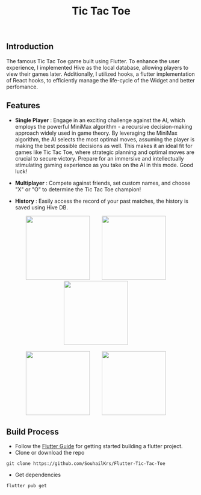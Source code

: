 <h1 align="center"> Tic Tac Toe </h1> <br>





<!-- END doctoc generated TOC please keep comment here to allow auto update -->

## Introduction

The famous Tic Tac Toe game built using Flutter. To enhance the user experience, I implemented Hive
as the local database, allowing players to view their games later. Additionally, I utilized hooks, a
flutter implementation of React hooks, to efficiently manage the life-cycle of the Widget and better
perfomance.

## Features

* **Single Player** : Engage in an exciting challenge against the AI, which employs the powerful
  MiniMax algorithm - a recursive decision-making approach widely used in game theory. By leveraging
  the MiniMax algorithm, the AI selects the most optimal moves, assuming the player is making the
  best possible decisions as well. This makes it an ideal fit for games like Tic Tac Toe, where
  strategic planning and optimal moves are crucial to secure victory. Prepare for an immersive and
  intellectually stimulating gaming experience as you take on the AI in this mode. Good luck!

* **Multiplayer** : Compete against friends, set custom names, and choose "X" or "O" to determine
  the Tic Tac Toe champion!
* **History** : Easily access the record of your past matches, the history is saved using Hive DB.

<p align="center">
  <img src="https://raw.githubusercontent.com/SouhailKrs/Flutter-Tic-Tac-Toe/main/lib/screenshots/main_menu.png" width=170>
  &nbsp;&nbsp;&nbsp;&nbsp;&nbsp;&nbsp;
  <img src="https://raw.githubusercontent.com/SouhailKrs/Flutter-Tic-Tac-Toe/main/lib/screenshots/single_player.png" width=170>
  &nbsp;&nbsp;&nbsp;&nbsp;&nbsp;&nbsp;
  <img src="https://raw.githubusercontent.com/SouhailKrs/Flutter-Tic-Tac-Toe/main/lib/screenshots/player_names.png" width=170>
  &nbsp;&nbsp;&nbsp;&nbsp;&nbsp;&nbsp;

</p>
<p align="center">
  <img src="https://raw.githubusercontent.com/SouhailKrs/Flutter-Tic-Tac-Toe/main/lib/screenshots/o_wins.png" width=170>
  &nbsp;&nbsp;&nbsp;&nbsp;&nbsp;&nbsp;
    <img src="https://raw.githubusercontent.com/SouhailKrs/Flutter-Tic-Tac-Toe/main/lib/screenshots/game_history.png" width=170>
  &nbsp;&nbsp;&nbsp;&nbsp;&nbsp;&nbsp;
</p>

## Build Process

- Follow the [Flutter Guide](https://docs.flutter.dev/) for getting started building a flutter
  project.
- Clone or download the repo

```{r klippy, echo=FALSE, include=TRUE}
git clone https://github.com/SouhailKrs/Flutter-Tic-Tac-Toe
```

- Get dependencies

```{r klippy, echo=FALSE, include=TRUE}
flutter pub get
```
